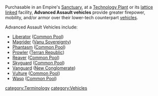 Purchasable in an Empire's [Sanctuary](Sanctuary.md), at a
[Technology Plant](Technology_Plant.md) or its [lattice
linked](lattice.md) facility, **Advanced Assault vehicles**
provide greater firepower, mobility, and/or armor over their lower-tech
counterpart [vehicles](Vehicle_Index.md).

Advanced Assault Vehicles include:

- [Liberator](Liberator.md) ([Common
  Pool](Common_Pool.md))
- [Magrider](Magrider.md) ([Vanu
  Sovereignty](Vanu_Sovereignty.md))
- [Phantasm](Phantasm.md) ([Common
  Pool](Common_Pool.md))
- [Prowler](Prowler.md) ([Terran
  Republic](Terran_Republic.md))
- [Reaver](Reaver.md) ([Common Pool](Common_Pool.md))
- [Skyguard](Skyguard.md) ([Common
  Pool](Common_Pool.md))
- [Vanguard](Vanguard.md) ([New
  Conglomerate](New_Conglomerate.md))
- [Vulture](Vulture.md) ([Common
  Pool](Common_Pool.md))
- [Wasp](Wasp.md) ([Common Pool](Common_Pool.md))

[category:Terminology](category:Terminology.md)
[category:Vehicles](category:Vehicles.md)
